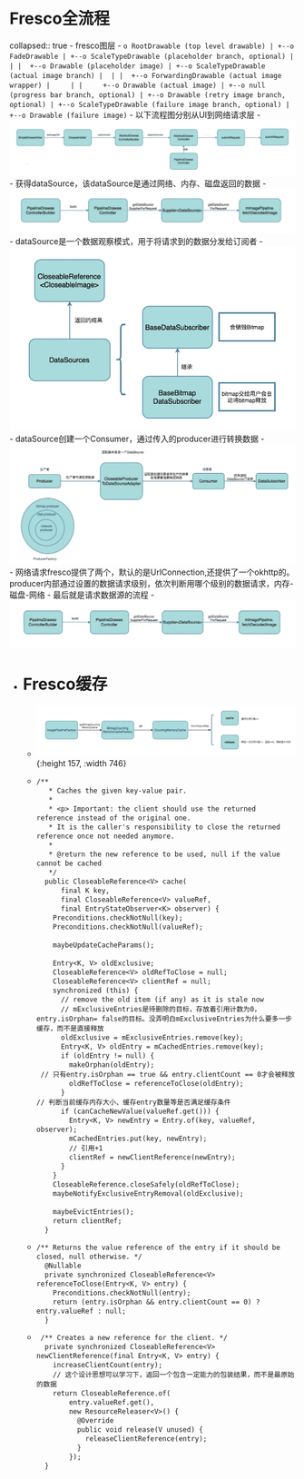 # Fresco全流程
collapsed:: true
	- fresco图层
		- ```
		  o RootDrawable (top level drawable)
		  |
		  +--o FadeDrawable
		     |
		     +--o ScaleTypeDrawable (placeholder branch, optional)
		     |  |
		     |  +--o Drawable (placeholder image)
		     |
		     +--o ScaleTypeDrawable (actual image branch)
		     |  |
		     |  +--o ForwardingDrawable (actual image wrapper)
		     |     |
		     |     +--o Drawable (actual image)
		     |
		     +--o null (progress bar branch, optional)
		     |
		     +--o Drawable (retry image branch, optional)
		     |
		     +--o ScaleTypeDrawable (failure image branch, optional)
		        |
		        +--o Drawable (failure image)
		  ```
	- 以下流程图分别从UI到网络请求层
		- ![image.png](../assets/image_1684418307220_0.png)
	- 获得dataSource，该dataSource是通过网络、内存、磁盘返回的数据
		- ![image.png](../assets/image_1684418318618_0.png)
	- dataSource是一个数据观察模式，用于将请求到的数据分发给订阅者
		- ![image.png](../assets/image_1684418329616_0.png)
	- dataSource创建一个Consumer，通过传入的producer进行转换数据
		- ![image.png](../assets/image_1684418341275_0.png)
	- 网络请求fresco提供了两个，默认的是UrlConnection,还提供了一个okhttp的。
	  producer内部通过设置的数据请求级别，依次判断用哪个级别的数据请求，内存-磁盘-网络
	- 最后就是请求数据源的流程
		- ![image.png](../assets/image_1684418358565_0.png)
- # Fresco缓存
	- ![image.png](../assets/image_1684418371157_0.png){:height 157, :width 746}
	- ```
	  /**
	     * Caches the given key-value pair.
	     *
	     * <p> Important: the client should use the returned reference instead of the original one.
	     * It is the caller's responsibility to close the returned reference once not needed anymore.
	     *
	     * @return the new reference to be used, null if the value cannot be cached
	     */
	    public CloseableReference<V> cache(
	        final K key,
	        final CloseableReference<V> valueRef,
	        final EntryStateObserver<K> observer) {
	      Preconditions.checkNotNull(key);
	      Preconditions.checkNotNull(valueRef);
	  
	      maybeUpdateCacheParams();
	  
	      Entry<K, V> oldExclusive;
	      CloseableReference<V> oldRefToClose = null;
	      CloseableReference<V> clientRef = null;
	      synchronized (this) {
	        // remove the old item (if any) as it is stale now
	  		// mExclusiveEntries是待删除的目标，存放着引用计数为0，entry.isOrphan= false的目标。没弄明白mExclusiveEntries为什么要多一步缓存，而不是直接释放
	        oldExclusive = mExclusiveEntries.remove(key);
	        Entry<K, V> oldEntry = mCachedEntries.remove(key);
	        if (oldEntry != null) {
	          makeOrphan(oldEntry);
	   // 只有entry.isOrphan == true && entry.clientCount == 0才会被释放
	          oldRefToClose = referenceToClose(oldEntry);
	        }
	  // 判断当前缓存内存大小、缓存entry数量等是否满足缓存条件
	        if (canCacheNewValue(valueRef.get())) {
	          Entry<K, V> newEntry = Entry.of(key, valueRef, observer);
	          mCachedEntries.put(key, newEntry);
	  		  // 引用+1
	          clientRef = newClientReference(newEntry);
	        }
	      }
	      CloseableReference.closeSafely(oldRefToClose);
	      maybeNotifyExclusiveEntryRemoval(oldExclusive);
	  
	      maybeEvictEntries();
	      return clientRef;
	    }
	  ```
	- ```
	  /** Returns the value reference of the entry if it should be closed, null otherwise. */
	    @Nullable
	    private synchronized CloseableReference<V> referenceToClose(Entry<K, V> entry) {
	      Preconditions.checkNotNull(entry);
	      return (entry.isOrphan && entry.clientCount == 0) ? entry.valueRef : null;
	    }
	  ```
	- ```
	   /** Creates a new reference for the client. */
	    private synchronized CloseableReference<V> newClientReference(final Entry<K, V> entry) {
	      increaseClientCount(entry);
	  	  // 这个设计思想可以学习下，返回一个包含一定能力的包装结果，而不是最原始的数据
	      return CloseableReference.of(
	          entry.valueRef.get(),
	          new ResourceReleaser<V>() {
	            @Override
	            public void release(V unused) {
	              releaseClientReference(entry);
	            }
	          });
	    }
	  ```